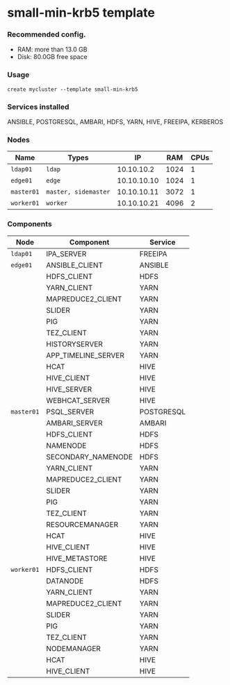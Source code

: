 # small-min-krb5 template 

### Recommended config.

- RAM: more than 13.0 GB
- Disk: 80.0GB free space

### Usage
```
create mycluster --template small-min-krb5
```

### Services installed

ANSIBLE, POSTGRESQL, AMBARI, HDFS, YARN, HIVE, FREEIPA, KERBEROS

###  Nodes

| Name       | Types                | IP          | RAM  | CPUs |
|------------|----------------------|-------------|------|------|
| `ldap01`   | `ldap`               | 10.10.10.2  | 1024 | 1    |
| `edge01`   | `edge`               | 10.10.10.10 | 1024 | 1    |
| `master01` | `master, sidemaster` | 10.10.10.11 | 3072 | 1    |
| `worker01` | `worker`             | 10.10.10.21 | 4096 | 2    |

###  Components

| Node       | Component           | Service    |
|------------|---------------------|------------|
| `ldap01`   | IPA_SERVER          | FREEIPA    |
| `edge01`   | ANSIBLE_CLIENT      | ANSIBLE    |
|            | HDFS_CLIENT         | HDFS       |
|            | YARN_CLIENT         | YARN       |
|            | MAPREDUCE2_CLIENT   | YARN       |
|            | SLIDER              | YARN       |
|            | PIG                 | YARN       |
|            | TEZ_CLIENT          | YARN       |
|            | HISTORYSERVER       | YARN       |
|            | APP_TIMELINE_SERVER | YARN       |
|            | HCAT                | HIVE       |
|            | HIVE_CLIENT         | HIVE       |
|            | HIVE_SERVER         | HIVE       |
|            | WEBHCAT_SERVER      | HIVE       |
| `master01` | PSQL_SERVER         | POSTGRESQL |
|            | AMBARI_SERVER       | AMBARI     |
|            | HDFS_CLIENT         | HDFS       |
|            | NAMENODE            | HDFS       |
|            | SECONDARY_NAMENODE  | HDFS       |
|            | YARN_CLIENT         | YARN       |
|            | MAPREDUCE2_CLIENT   | YARN       |
|            | SLIDER              | YARN       |
|            | PIG                 | YARN       |
|            | TEZ_CLIENT          | YARN       |
|            | RESOURCEMANAGER     | YARN       |
|            | HCAT                | HIVE       |
|            | HIVE_CLIENT         | HIVE       |
|            | HIVE_METASTORE      | HIVE       |
| `worker01` | HDFS_CLIENT         | HDFS       |
|            | DATANODE            | HDFS       |
|            | YARN_CLIENT         | YARN       |
|            | MAPREDUCE2_CLIENT   | YARN       |
|            | SLIDER              | YARN       |
|            | PIG                 | YARN       |
|            | TEZ_CLIENT          | YARN       |
|            | NODEMANAGER         | YARN       |
|            | HCAT                | HIVE       |
|            | HIVE_CLIENT         | HIVE       |